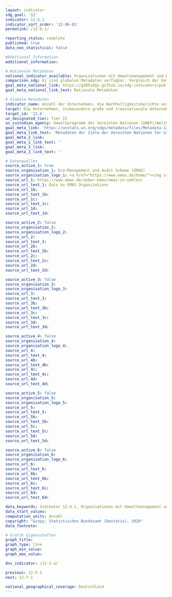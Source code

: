 ```yaml
---
layout: indicator
sdg_goal: '12'
indicator: 12.6.1
indicator_sort_order: '12-06-01'
permalink: /12-6-1/

reporting_status: complete
published: true
data_non_statistical: false

#Additional Information
additional_information: 

# Nationale Metadaten
national_indicator_available: Organisationen mit Umweltmanagement und Registrierung bei der Umweltprüfung (EMAS)
comparison_sdg: Es sind globalen Metadaten verfügbar. Vergleich der Datenreihe mit den Metadaten folgt
goal_meta_national_link: https://g205sdgs.github.io/sdg-indicators/public/MetaDe/12.6.1.pdf
goal_meta_national_link_text: Nationale Metadaten

# Globale Metadaten
indicator_name: Anzahl der Unternehmen, die Nachhaltigkeitsberichte veröffentlichen
target: Die Unternehmen, insbesondere große und transnationale Unternehmen, dazu ermutigen, nachhaltige Verfahren einzuführen und in ihre Berichterstattung Nachhaltigkeitsinformationen aufzunehmen
target_id: '12.6'
un_designated_tier: Tier II
un_custodian_agency: Umweltprogramm der Vereinten Nationen (UNEP)/Welthandels- und Entwicklungskonferenz (UNCTAD)
goal_meta_link: 'https://unstats.un.org/sdgs/metadata/files/Metadata-12-06-01.pdf'
goal_meta_link_text: 'Metadaten der Ziele der Vereinten Nationen für nachhaltige Entwicklung'
goal_meta_2_link: 
goal_meta_2_link_text: ''
goal_meta_3_link: 
goal_meta_3_link_text: ''

# Datenquellen
source_active_1: true
source_organisation_1: Eco-Management and Audit Scheme (EMAS)
source_organisation_logo_1: <a href="https://www.emas.de/home/"><img src="https://g205sdgs.github.io/sdg-indicators/public/logos/emas.png" alt="Logo emas" /></a>
source_url_1: https://www.emas.de/ueber-emas/emas-in-zahlen/
source_url_text_1: Data on EMAS Organizations
source_url_1b: 
source_url_text_1b: 
source_url_1c: 
source_url_text_1c: 
source_url_1d: 
source_url_text_1d: 

source_active_2: false
source_organisation_2: 
source_organisation_logo_2: 
source_url_2: 
source_url_text_2: 
source_url_2b: 
source_url_text_2b: 
source_url_2c: 
source_url_text_2c: 
source_url_2d: 
source_url_text_2d: 

source_active_3: false
source_organisation_3: 
source_organisation_logo_3: 
source_url_3: 
source_url_text_3: 
source_url_3b: 
source_url_text_3b: 
source_url_3c: 
source_url_text_3c: 
source_url_3d: 
source_url_text_3d: 

source_active_4: false
source_organisation_4: 
source_organisation_logo_4: 
source_url_4: 
source_url_text_4: 
source_url_4b: 
source_url_text_4b: 
source_url_4c: 
source_url_text_4c: 
source_url_4d: 
source_url_text_4d: 

source_active_5: false
source_organisation_5: 
source_organisation_logo_5: 
source_url_5: 
source_url_text_5: 
source_url_5b: 
source_url_text_5b: 
source_url_5c: 
source_url_text_5c: 
source_url_5d: 
source_url_text_5d: 

source_active_6: false
source_organisation_6: 
source_organisation_logo_6: 
source_url_6: 
source_url_text_6: 
source_url_6b: 
source_url_text_6b: 
source_url_6c: 
source_url_text_6c: 
source_url_6d: 
source_url_text_6d: 

data_keywords: Indikator 12.6.1, Organisationen mit Umweltmanagement und Registrierung bei der Umweltprüfung (EMAS), Umweltprogramm der Vereinten Nationen (UNEP), Welthandels- und Entwicklungskonferenz (UNCTAD)
data_start_values:
computation_units: Anzahl
copyright: "&copy; Statistisches Bundesamt (Destatis), 2020"
data_footnote: 

# Grafik Eigenschaften
graph_title: 
graph_type: line
graph_min_value: 
graph_max_value: 

dns_indicator: /12-2-a/

previous: 12-5-1
next: 12-7-1

national_geographical_coverage: Deutschland
---
```


